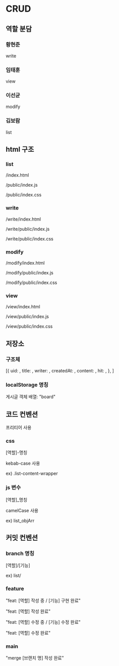# CRUD

## 역할 분담

### 황현준

write

### 임태훈

view

### 이선균

modify

### 김보람

list

## html 구조

### list

/index.html

/public/index.js

/public/index.css

### write

/write/index.html

/write/public/index.js

/write/public/index.css

### modify

/modify/index.html

/modify/public/index.js

/modify/public/index.css

### view

/view/index.html

/view/public/index.js

/view/public/index.css

## 저장소

### 구조체

[{
  uid: ,
  title: ,
  writer: ,
  createdAt: ,
  content: ,
  hit: ,
}, ]

### localStorage 명칭

게시글 객체 배열: "board"

## 코드 컨벤션

프리티어 사용

### css

[역할]-명칭

kebab-case 사용

ex) .list-content-wrapper

### js 변수 

[역할]_명칭

camelCase 사용

ex) list_objArr

## 커밋 컨벤션

### branch 명칭

[역할]/[기능]

ex) list/

### feature

"feat: [역할] 작성 중 / [기능] 구현 완료"

"feat: [역할] 작성 완료"

"feat: [역할] 수정 중 / [기능] 수정 완료"

"feat: [역할] 수정 완료"

### main

"merge [브랜치 명] 작성 완료"
